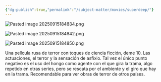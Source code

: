 ```yaml
---
{"dg-publish":true,"permalink":"/subject-matter/movies/superdeep/"}
---
```


![Pasted image 20250915184834.png](/img/user/Images/Pasted%20image%2020250915184834.png)

![Pasted image 20250915184842.png](/img/user/Images/Pasted%20image%2020250915184842.png)

![Pasted image 20250915184850.png](/img/user/Images/Pasted%20image%2020250915184850.png)


Una película rusa de terror con toques de ciencia ficción, deme 10. Las actuaciones, el terror y la sensación de asfixio. Tal vez el único punto negativo es el uso del hongo como agente con el que gira la trama, algo repetido en otras series, pero se rescata por el ambiente y el giro que hay en la trama. Recomendable para ver obras de terror de otros países. 

